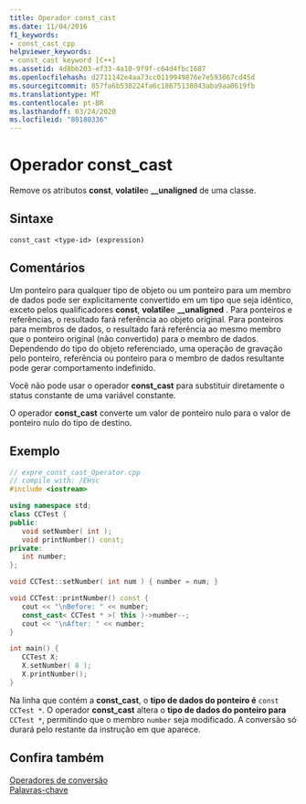```yaml
---
title: Operador const_cast
ms.date: 11/04/2016
f1_keywords:
- const_cast_cpp
helpviewer_keywords:
- const_cast keyword [C++]
ms.assetid: 4d8bb203-ef33-4a10-9f9f-c64d4fbc1687
ms.openlocfilehash: d2711142e4aa73cc0119949876e7e593067cd45d
ms.sourcegitcommit: 857fa6b530224fa6c18675138043aba9aa0619fb
ms.translationtype: MT
ms.contentlocale: pt-BR
ms.lasthandoff: 03/24/2020
ms.locfileid: "80180336"
---
```

# <a name="const_cast-operator"></a>Operador const_cast

Remove os atributos **const**, **volatile**e **__unaligned** de uma classe.

## <a name="syntax"></a>Sintaxe

```
const_cast <type-id> (expression)
```

## <a name="remarks"></a>Comentários

Um ponteiro para qualquer tipo de objeto ou um ponteiro para um membro de dados pode ser explicitamente convertido em um tipo que seja idêntico, exceto pelos qualificadores **const**, **volatile**e **__unaligned** . Para ponteiros e referências, o resultado fará referência ao objeto original. Para ponteiros para membros de dados, o resultado fará referência ao mesmo membro que o ponteiro original (não convertido) para o membro de dados. Dependendo do tipo do objeto referenciado, uma operação de gravação pelo ponteiro, referência ou ponteiro para o membro de dados resultante pode gerar comportamento indefinido.

Você não pode usar o operador **const_cast** para substituir diretamente o status constante de uma variável constante.

O operador **const_cast** converte um valor de ponteiro nulo para o valor de ponteiro nulo do tipo de destino.

## <a name="example"></a>Exemplo

```cpp
// expre_const_cast_Operator.cpp
// compile with: /EHsc
#include <iostream>

using namespace std;
class CCTest {
public:
   void setNumber( int );
   void printNumber() const;
private:
   int number;
};

void CCTest::setNumber( int num ) { number = num; }

void CCTest::printNumber() const {
   cout << "\nBefore: " << number;
   const_cast< CCTest * >( this )->number--;
   cout << "\nAfter: " << number;
}

int main() {
   CCTest X;
   X.setNumber( 8 );
   X.printNumber();
}
```

Na linha que contém a **const_cast**, o **tipo de dados do ponteiro é** `const CCTest *`. O operador **const_cast** altera o **tipo de dados do ponteiro para** `CCTest *`, permitindo que o membro `number` seja modificado. A conversão só durará pelo restante da instrução em que aparece.

## <a name="see-also"></a>Confira também

[Operadores de conversão](../cpp/casting-operators.md)<br/>
[Palavras-chave](../cpp/keywords-cpp.md)

